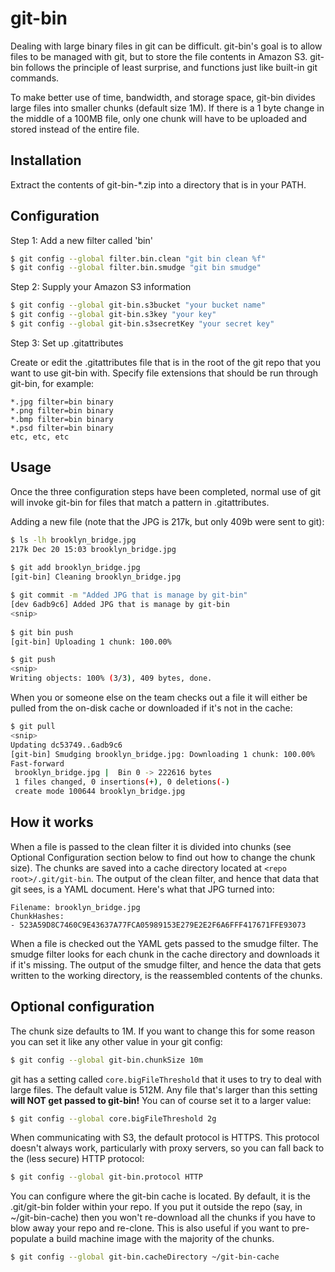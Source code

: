 # git-bin

Dealing with large binary files in git can be difficult. git-bin's goal is to allow files to be managed with git, but to store the file contents in Amazon S3. git-bin follows the principle of least surprise, and functions just like built-in git commands.

To make better use of time, bandwidth, and storage space, git-bin divides large files into smaller chunks (default size 1M). If there is a 1 byte change in the middle of a 100MB file, only one chunk will have to be uploaded and stored instead of the entire file.


## Installation

Extract the contents of git-bin-*.zip into a directory that is in your PATH. 


## Configuration

Step 1: Add a new filter called 'bin'

```bash
$ git config --global filter.bin.clean "git bin clean %f"
$ git config --global filter.bin.smudge "git bin smudge"
```

Step 2: Supply your Amazon S3 information

```bash
$ git config --global git-bin.s3bucket "your bucket name"
$ git config --global git-bin.s3key "your key"
$ git config --global git-bin.s3secretKey "your secret key"
```

Step 3: Set up .gitattributes

Create or edit the .gitattributes file that is in the root of the git repo that you want to use git-bin with. Specify file extensions that should be run through git-bin, for example:

```
*.jpg filter=bin binary
*.png filter=bin binary
*.bmp filter=bin binary
*.psd filter=bin binary
etc, etc, etc
```


## Usage

Once the three configuration steps have been completed, normal use of git will invoke git-bin for files that match a pattern in .gitattributes.

Adding a new file (note that the JPG is 217k, but only 409b were sent to git):

```bash
$ ls -lh brooklyn_bridge.jpg
217k Dec 20 15:03 brooklyn_bridge.jpg
 
$ git add brooklyn_bridge.jpg
[git-bin] Cleaning brooklyn_bridge.jpg

$ git commit -m "Added JPG that is manage by git-bin"
[dev 6adb9c6] Added JPG that is manage by git-bin
<snip>
 
$ git bin push
[git-bin] Uploading 1 chunk: 100.00%

$ git push
<snip>
Writing objects: 100% (3/3), 409 bytes, done.
```

When you or someone else on the team checks out a file it will either be pulled from the on-disk cache or downloaded if it's not in the cache:

```bash
$ git pull
<snip>
Updating dc53749..6adb9c6
[git-bin] Smudging brooklyn_bridge.jpg: Downloading 1 chunk: 100.00%
Fast-forward
 brooklyn_bridge.jpg |  Bin 0 -> 222616 bytes
 1 files changed, 0 insertions(+), 0 deletions(-)
 create mode 100644 brooklyn_bridge.jpg
```


## How it works

When a file is passed to the clean filter it is divided into chunks (see Optional Configuration section below to find out how to change the chunk size). The chunks are saved into a cache directory located at `<repo root>/.git/git-bin`. The output of the clean filter, and hence that data that git sees, is a YAML document. Here's what that JPG turned into:

```
Filename: brooklyn_bridge.jpg
ChunkHashes:
- 523A59D8C7460C9E43637A77FCA05989153E279E2E2F6A6FFF417671FFE93073
```

When a file is checked out the YAML gets passed to the smudge filter. The smudge filter looks for each chunk in the cache directory and downloads it if it's missing. The output of the smudge filter, and hence the data that gets written to the working directory, is the reassembled contents of the chunks.


## Optional configuration

The chunk size defaults to 1M. If you want to change this for some reason you can set it like any other value in your git config:

```bash
$ git config --global git-bin.chunkSize 10m
```

git has a setting called `core.bigFileThreshold` that it uses to try to deal with large files. The default value is 512M. Any file that's larger than this setting **will NOT get passed to git-bin!** You can of course set it to a larger value:

```bash
$ git config --global core.bigFileThreshold 2g
```

When communicating with S3, the default protocol is HTTPS. This protocol doesn't always work,
particularly with proxy servers, so you can fall back to the (less secure) HTTP protocol:

```bash
$ git config --global git-bin.protocol HTTP
```

You can configure where the git-bin cache is located. By default, it is the .git/git-bin folder
within your repo. If you put it outside the repo (say, in ~/git-bin-cache) then you won't
re-download all the chunks if you have to blow away your repo and re-clone. This is also useful
if you want to pre-populate a build machine image with the majority of the chunks.

```bash
$ git config --global git-bin.cacheDirectory ~/git-bin-cache
```
